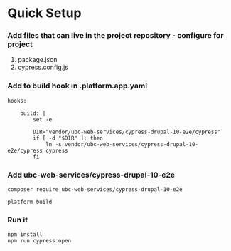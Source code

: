 # Quick Setup

### Add files that can live in the project repository - configure for project

1. package.json
2. cypress.config.js

### Add to build hook in .platform.app.yaml

```
hooks:

    build: |
        set -e

        DIR="vendor/ubc-web-services/cypress-drupal-10-e2e/cypress"
        if [ -d "$DIR" ]; then
            ln -s vendor/ubc-web-services/cypress-drupal-10-e2e/cypress cypress
        fi
```

### Add ubc-web-services/cypress-drupal-10-e2e

```
composer require ubc-web-services/cypress-drupal-10-e2e

platform build
```

### Run it
```
npm install
npm run cypress:open
```


